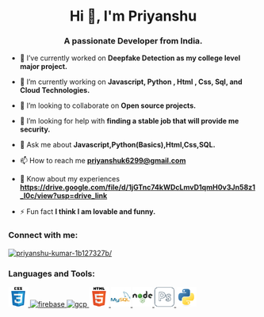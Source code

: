 <h1 align="center">Hi 👋, I'm Priyanshu</h1>
<h3 align="center">A passionate Developer from India.</h3>

- 🔭 I’ve currently worked on **Deepfake Detection as my college level major project.**

- 🌱 I’m currently working on **Javascript, Python , Html , Css, Sql, and Cloud Technologies.**

- 👯 I’m looking to collaborate on **Open source projects.**

- 🤝 I’m looking for help with **finding a stable job that will provide me security.**

- 💬 Ask me about **Javascript,Python(Basics),Html,Css,SQL.**

- 📫 How to reach me **priyanshuk6299@gmail.com**

- 📄 Know about my experiences **https://drive.google.com/file/d/1jGTnc74kWDcLmvD1qmH0v3Jn58z1_I0c/view?usp=drive_link**

- ⚡ Fun fact **I think I am lovable and funny.**

<h3 align="left">Connect with me:</h3>
<p align="left">
<a href="https://linkedin.com/in/priyanshu-kumar-1b127327b/" target="blank"><img align="center" src="https://raw.githubusercontent.com/rahuldkjain/github-profile-readme-generator/master/src/images/icons/Social/linked-in-alt.svg" alt="priyanshu-kumar-1b127327b/" height="30" width="40" /></a>
</p>

<h3 align="left">Languages and Tools:</h3>
<p align="left"> <a href="https://www.w3schools.com/css/" target="_blank" rel="noreferrer"> <img src="https://raw.githubusercontent.com/devicons/devicon/master/icons/css3/css3-original-wordmark.svg" alt="css3" width="40" height="40"/> </a> <a href="https://firebase.google.com/" target="_blank" rel="noreferrer"> <img src="https://www.vectorlogo.zone/logos/firebase/firebase-icon.svg" alt="firebase" width="40" height="40"/> </a> <a href="https://cloud.google.com" target="_blank" rel="noreferrer"> <img src="https://www.vectorlogo.zone/logos/google_cloud/google_cloud-icon.svg" alt="gcp" width="40" height="40"/> </a> <a href="https://www.w3.org/html/" target="_blank" rel="noreferrer"> <img src="https://raw.githubusercontent.com/devicons/devicon/master/icons/html5/html5-original-wordmark.svg" alt="html5" width="40" height="40"/> </a> <a href="https://www.mysql.com/" target="_blank" rel="noreferrer"> <img src="https://raw.githubusercontent.com/devicons/devicon/master/icons/mysql/mysql-original-wordmark.svg" alt="mysql" width="40" height="40"/> </a> <a href="https://nodejs.org" target="_blank" rel="noreferrer"> <img src="https://raw.githubusercontent.com/devicons/devicon/master/icons/nodejs/nodejs-original-wordmark.svg" alt="nodejs" width="40" height="40"/> </a> <a href="https://www.photoshop.com/en" target="_blank" rel="noreferrer"> <img src="https://raw.githubusercontent.com/devicons/devicon/master/icons/photoshop/photoshop-line.svg" alt="photoshop" width="40" height="40"/> </a> <a href="https://www.python.org" target="_blank" rel="noreferrer"> <img src="https://raw.githubusercontent.com/devicons/devicon/master/icons/python/python-original.svg" alt="python" width="40" height="40"/> </a> </p>
